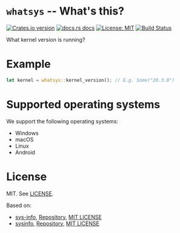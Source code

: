 # `whatsys` -- What's this?

[![Crates.io version](https://img.shields.io/crates/v/whatsys.svg?style=flat-square)](https://crates.io/crates/whatsys)
[![docs.rs docs](https://img.shields.io/badge/docs-latest-blue.svg?style=flat-square)](https://docs.rs/whatsys)
[![License: MIT](https://img.shields.io/github/license/badboy/whatsys?style=flat-square)](LICENSE)
[![Build Status](https://img.shields.io/github/workflow/status/badboy/whatsys/CI?style=flat-square)](https://github.com/badboy/whatsys/actions?query=workflow%3ACI)

What kernel version is running?

# Example

```rust
let kernel = whatsys::kernel_version(); // E.g. Some("20.3.0")
```

# Supported operating systems

We support the following operating systems:

* Windows
* macOS
* Linux
* Android

# License

MIT. See [LICENSE](LICENSE).

Based on:

* [sys-info](https://crates.io/crates/sys-info), [Repository](https://github.com/FillZpp/sys-info-rs), [MIT LICENSE][sys-info-mit]
* [sysinfo](https://crates.io/crates/sysinfo), [Repository](https://github.com/GuillaumeGomez/sysinfo), [MIT LICENSE][sysinfo-mit]

[sys-info-mit]: https://github.com/FillZpp/sys-info-rs/blob/master/LICENSE
[sysinfo-mit]: https://github.com/GuillaumeGomez/sysinfo/blob/master/LICENSE
